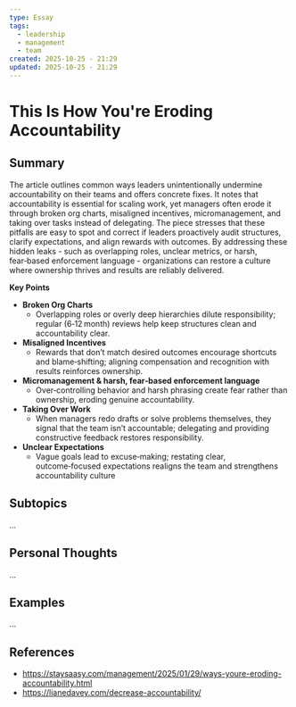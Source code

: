 ```yaml
---
type: Essay
tags:
  - leadership
  - management
  - team
created: 2025-10-25 - 21:29
updated: 2025-10-25 - 21:29
---
```

# This Is How You're Eroding Accountability

## Summary

The article outlines common ways leaders unintentionally undermine accountability on their teams and offers concrete fixes. It notes that accountability is essential for scaling work, yet managers often erode it through broken org charts, misaligned incentives, micromanagement, and taking over tasks instead of delegating. The piece stresses that these pitfalls are easy to spot and correct if leaders proactively audit structures, clarify expectations, and align rewards with outcomes. By addressing these hidden leaks - such as overlapping roles, unclear metrics, or harsh, fear‑based enforcement language - organizations can restore a culture where ownership thrives and results are reliably delivered.

**Key Points**

- **Broken Org Charts** 
	- Overlapping roles or overly deep hierarchies dilute responsibility; regular (6‑12 month) reviews help keep structures clean and accountability clear.
- **Misaligned Incentives** 
	- Rewards that don’t match desired outcomes encourage shortcuts and blame‑shifting; aligning compensation and recognition with results reinforces ownership.
- **Micromanagement & harsh, fear‑based enforcement language** 
	- Over‑controlling behavior and harsh phrasing create fear rather than ownership, eroding genuine accountability.
- **Taking Over Work** 
	- When managers redo drafts or solve problems themselves, they signal that the team isn’t accountable; delegating and providing constructive feedback restores responsibility.
- **Unclear Expectations** 
	- Vague goals lead to excuse‑making; restating clear, outcome‑focused expectations realigns the team and strengthens accountability culture

## Subtopics

...

## Personal Thoughts

...

## Examples

...

## References

- https://staysaasy.com/management/2025/01/29/ways-youre-eroding-accountability.html
- https://lianedavey.com/decrease-accountability/
